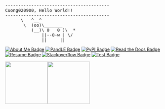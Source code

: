 <pre>
----------------------------------------
<span>Cuong020900, Hello World!!</span>
----------------------------------------
      \   ^__^
       \  (oo)\_______
          (__)\ 0   0 )\  *
              ||--0-w | \/
              ||     ||
</pre>
[![About Me Badge](https://img.shields.io/badge/-facebook-white?style=for-the-badge&logo=facebook&logoColor=1877F2&link=https://facebook.com/trancuong.020900/)](https://facebook.com/trancuong.020900/)  [![PandLE Badge](https://img.shields.io/badge/-PANDLE-white?style=for-the-badge&logo=stackshare&logoColor=42b983&link=https://www.pandle.net/)](https://www.pandle.net/)  [![PyPI Badge](https://img.shields.io/badge/-PyPI-white?style=for-the-badge&logo=pypi&logoColor=3775A9&link=https://pypi.org/user/Cuong020900/)](https://pypi.org/user/Cuong020900/)  [![Read the Docs Badge](https://img.shields.io/badge/-read_the_docs-white?style=for-the-badge&logo=read-the-docs&logoColor=8ca1af&link=https://readthedocs.org/profiles/Cuong020900/)](https://readthedocs.org/profiles/Cuong020900/)  [![Resume Badge](https://img.shields.io/badge/-resume-white?style=for-the-badge&logo=google-scholar&logoColor=ff7102&link=https://alessandra.Cuong020900.net/resume/)](https://alessandra.Cuong020900.net/resume/)  [![Stackoverflow Badge](https://img.shields.io/badge/-stackoverflow-white?style=for-the-badge&logo=stack-overflow&logoColor=FE7A16&link=https://stackoverflow.com/story/Cuong020900/)](https://stackoverflow.com/story/Cuong020900/)  [![Test Badge](https://img.shields.io/badge/-test-white?style=for-the-badge&logo=google-colab&logoColor=F9AB00&link=https://colab.research.google.com/)](https://colab.research.google.com/)

<img height="137px" src="https://github-readme-stats.vercel.app/api?username=Cuong020900&hide_title=true&hide_border=true&show_icons=true&include_all_commits=true&count_private=true&line_height=21&text_color=000&icon_color=000&bg_color=0,ea6161,ffc64d,fffc4d,52fa5a&theme=graywhite" /><img height="137px" src="https://github-readme-stats.vercel.app/api/top-langs/?username=Cuong020900&hide=html&hide_title=true&hide_border=true&layout=compact&langs_count=8&text_color=000&icon_color=fff&bg_color=0,52fa5a,4dfcff,c64dff&theme=graywhite" />
